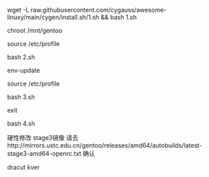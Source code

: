 wget -L raw.githubusercontent.com/cygauss/awesome-linuxy/main/cygen/install.sh/1.sh && bash 1.sh

chroot /mnt/gentoo

source /etc/profile

bash 2.sh

env-update

source /etc/profile

bash 3.sh

exit

bash 4.sh

硬性修改 stage3镜像 请去http://mirrors.ustc.edu.cn/gentoo/releases/amd64/autobuilds/latest-stage3-amd64-openrc.txt 确认

dracut kver
